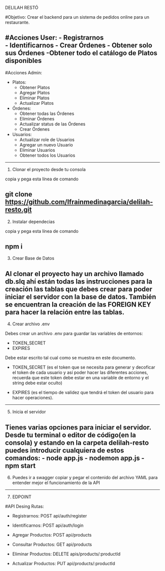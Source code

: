 DELILAH RESTÓ

#Objetivo:
Crear el backend para un sistema de pedidos online para un restaurante.

#Acciones User:
    - Registrarnos  
    - Identificarnos
    - Crear Órdenes 
    - Obtener solo sus Órdenes
    -Obtener todo el catálogo de Platos disponibles
----------------------------------------------------------------------------------------------------------

#Acciones Admin:
- Platos:
    - Obtener Platos
    - Agregar Platos
    - Eliminar Platos
    - Actualizar Platos
- Órdenes:
    - Obtener todas las Órdenes
    - Eliminar Órdenes
    - Actualizar status de las Órdenes
    - Crear Órdenes
- Usuarios:
    - Actualizar role de Usuarios
    - Agregar un nuevo Usuario
    - Eliminar Usuarios
    - Obtener todos los Usuarios
----------------------------------------------------------------------------------------------------------

1. Clonar el proyecto desde tu consola

copia y pega esta línea de comando

git clone https://github.com/Ifrainmedinagarcia/delilah-resto.git
----------------------------------------------------------------------------------------------------------

2. Instalar dependecias

copia y pega esta línea de comando

npm i
----------------------------------------------------------------------------------------------------------

3. Crear Base de Datos

Al clonar el proyecto hay un archivo llamado db.slq ahí están 
todas las instrucciones para la creación las tablas que debes 
crear para poder iniciar el servidor con la base de datos. 
También se encuentran la creación de las FOREIGN KEY para 
hacer la relación entre las tablas.
----------------------------------------------------------------------------------------------------------

4. Crear archivo .env

Debes crear un archivo .env para guardar las variables de entornos:

- TOKEN_SECRET
- EXPIRES

Debe estar escrito tal cual como se muestra en este documento.

- TOKEN_SECRET (es el token que se necesita para generar y decoficar 
el token de cada usuario y así poder hacer las diferentes acciones, 
recuerda que este token debe estar en una variable de entorno y el string debe estar oculto)

- EXPIRES (es el tiempo de validez que tendrá el token 
del usuario para hacer operaciones).
----------------------------------------------------------------------------------------------------------

5. Inicia el servidor

Tienes varias opciones para iniciar el servidor. Desde tu terminal o editor de código(en la consola) y estando en la carpeta delilah-resto puedes introducir cualquiera de estos comandos:
    - node app.js
    - nodemon app.js
    - npm start
----------------------------------------------------------------------------------------------------------

6. Puedes ir a swagger copiar y pegar el contenido del 
archivo YAML para entender mejor el funcionamiento de la API
----------------------------------------------------------------------------------------------------------

7. EDPOINT

#API Desing Rutas:

- Registrarnos: POST api/auth/register

- Identificarnos: POST api/auth/login

- Agregar Productos: POST api/products

- Consultar Productos: GET api/products

- Eliminar Productos: DELETE apis/products/:productId

- Actualizar Productos: PUT api/products/:productId
